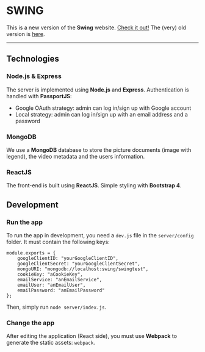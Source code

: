 SWING
======

This is a new version of the **Swing** website. [Check it out!](https://swing-app.herokuapp.com/) The (very) old version is [here](https://swing.mbpmx.fr/).

----------


Technologies
------------

### Node.js & Express
The server is implemented using **Node.js** and **Express**.
Authentication is handled with **PassportJS**:
 - Google OAuth strategy: admin can log in/sign up with Google account
 - Local strategy: admin can log in/sign up with an email address and a password

### MongoDB
We use a **MongoDB** database to store the picture documents (image with legend), the video metadata and the users information.

### ReactJS
The front-end is built using **ReactJS**.
Simple styling with **Bootstrap 4**.


Development
-----------

### Run the app
To run the app in development, you need a `dev.js` file in the `server/config` folder. It must contain the following keys:

    module.exports = {
	    googleClientID: "yourGoogleClientID",
	    googleClientSecret: "yourGoogleClientSecret",
	    mongoURI: "mongodb://localhost:swing/swingtest",
	    cookieKey: "aCookieKey",
        emailService: "anEmailService",
        emailUser: "anEmailUser",
        emailPassword: "anEmailPassword"
	};

Then, simply run `node server/index.js`.

### Change the app
After editing the application (React side), you must use **Webpack** to generate the static assets: `webpack`.
